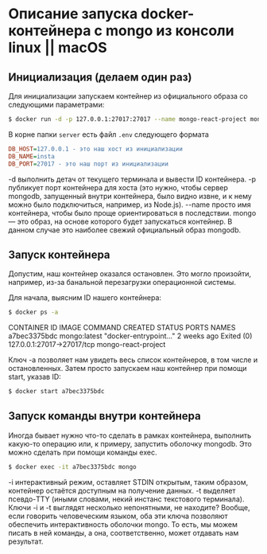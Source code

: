 # Описание запуска docker-контейнера с mongo из консоли linux || macOS

## Инициализация (делаем один раз)

Для инициализации запускаем контейнер из официального образа со следующими параметрами:

```bash
$ docker run -d -p 127.0.0.1:27017:27017 --name mongo-react-project mongo
```

В корне папки `server` есть файл `.env` следующего формата

```ini
DB_HOST=127.0.0.1 - это наш хост из инициализации
DB_NAME=insta
DB_PORT=27017 - это наш порт из инициализации
```
-d выполнить детач от текущего терминала и вывести ID контейнера.
-p публикует порт контейнера для хоста (это нужно, чтобы сервер mongodb, запущенный внутри контейнера, было видно извне, и к нему можно было подключиться, например, из Node.js).
--name просто имя контейнера, чтобы было проще ориентироваться в последствии.
mongo — это образ, на основе которого будет запускаться контейнер. В данном случае это наиболее свежий официальный образ mongodb.

## Запуск контейнера

Допустим, наш контейнер оказался остановлен. Это могло произойти, например, из-за банальной перезагрузки операционной системы.

Для начала, выясним ID нашего контейнера:

```bash
$ docker ps -a
```

CONTAINER ID   IMAGE         COMMAND                 CREATED       STATUS      PORTS                       NAMES
a7bec3375bdc   mongo:latest  "docker-entrypoint..."  2 weeks ago   Exited (0)  127.0.0.1:27017->27017/tcp  mongo-react-project

Ключ -a позволяет нам увидеть весь список контейнеров, в том числе и остановленных. Затем просто запускаем наш контейнер при помощи start, указав ID:

```bash
$ docker start a7bec3375bdc
```

## Запуск команды внутри контейнера

Иногда бывает нужно что-то сделать в рамках контейнера, выполнить какую-то операцию или, к примеру, запустить оболочку mongodb. Это можно сделать при помощи команды exec.

```bash
$ docker exec -it a7bec3375bdc mongo
```
-i интерактивный режим, оставляет STDIN открытым, таким образом, контейнер остаётся доступным на получение данных.
-t выделяет псевдо-TTY (иными словами, некий инстанс текстового терминала).
Ключи -i и -t выглядят несколько непонятными, не находите? Вообще, если говорить человеческим языком, оба эти ключа позволяют обеспечить интерактивность оболочки mongo. То есть, мы можем писать в ней команды, а она, соответственно, может отдавать нам результат.

